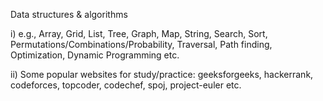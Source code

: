 Data structures & algorithms

i)	e.g., Array, Grid, List, Tree, Graph, Map, String, Search, Sort, Permutations/Combinations/Probability, Traversal, Path finding, Optimization, Dynamic Programming etc.

ii)	Some popular websites for study/practice: geeksforgeeks, hackerrank, codeforces, topcoder, codechef, spoj, project-euler etc.
